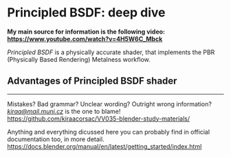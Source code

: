# Principled BSDF: deep dive

**My main source for information is the following video:
https://www.youtube.com/watch?v=4H5W6C_Mbck**

*Principled BSDF* is a physically accurate shader, that implements the PBR (Physically Based Rendering) Metalness workflow. 

## Advantages of Principled BSDF shader



____
Mistakes? Bad grammar? Unclear wording? Outright wrong information?\
*kiraa@mail.muni.cz* is the one to blame!\
https://github.com/kiraacorsac/VV035-blender-study-materials/


Anything and everything dicussed here you can probably find in official documentation too, in more detail.
https://docs.blender.org/manual/en/latest/getting_started/index.html